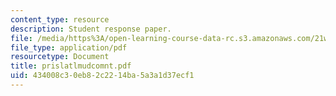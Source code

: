 ```yaml
---
content_type: resource
description: Student response paper.
file: /media/https%3A/open-learning-course-data-rc.s3.amazonaws.com/21w-765j-interactive-and-non-linear-narrative-theory-and-practice-spring-2004/434008c30eb82c2214ba5a3a1d37ecf1_prislatlmudcomnt.pdf
file_type: application/pdf
resourcetype: Document
title: prislatlmudcomnt.pdf
uid: 434008c3-0eb8-2c22-14ba-5a3a1d37ecf1
---
```

